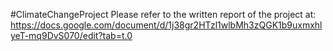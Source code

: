 #ClimateChangeProject
Please refer to the written report of the project at:
https://docs.google.com/document/d/1j38gr2HTzl1wlbMh3zQGK1b9uxmxhlyeT-mq9DvS070/edit?tab=t.0

